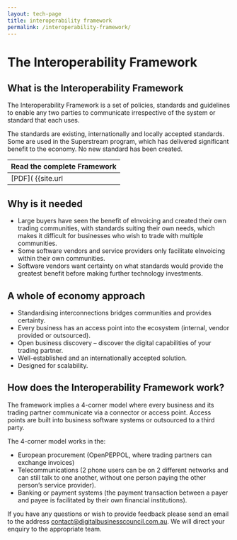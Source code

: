 ```yaml
---
layout: tech-page
title: interoperability framework
permalink: /interoperability-framework/
---
```


# The Interoperability Framework

## What is the Interoperability Framework

The Interoperability Framework is a set of policies, standards and guidelines to enable any two parties to communicate irrespective of the system or standard that each uses.

The standards are existing, internationally and locally accepted standards. Some are used in the Superstream program, which has delivered significant benefit to the economy. No new standard has been created.

| Read the complete Framework |
|---|
| [PDF]( {{site.url | absolute}}/assets/Interoperability_Framework_v1.0.pdf) or [HTML](http://interoperability-framework.readthedocs.io/en/latest/) |

## Why is it needed

+ Large buyers have seen the benefit of eInvoicing and created their own trading communities, with standards suiting their own needs, which makes it difficult for businesses who wish to trade with multiple communities.
+ Some software vendors and service providers only facilitate eInvoicing within their own communities.
+ Software vendors want certainty on what standards would provide the greatest benefit before making further technology investments.

## A whole of economy approach

+ Standardising interconnections bridges communities and provides certainty. 
+ Every business has an access point into the ecosystem (internal, vendor provided or outsourced). 
+ Open business discovery – discover the digital capabilities of your trading partner. 
+ Well-established and an internationally accepted solution. 
+ Designed for scalability.

## How does the Interoperability Framework work?

The framework implies a 4-corner model where every business and its trading partner communicate via a connector or access point. Access points are built into business software systems or outsourced to a third party.

The 4-corner model works in the: 

+ European procurement (OpenPEPPOL, where trading partners can exchange invoices) 
+ Telecommunications (2 phone users can be on 2 different networks and can still talk to one another, without one person paying the other person’s service provider). 
+ Banking or payment systems (the payment transaction between a payer and payee is facilitated by their own financial institutions).

If you have any questions or wish to provide feedback please send an email to the address [contact@digitalbusinesscouncil.com.au](mailto:contact@digitalbusinesscouncil.com.au). We will direct your enquiry to the appropriate team. 
